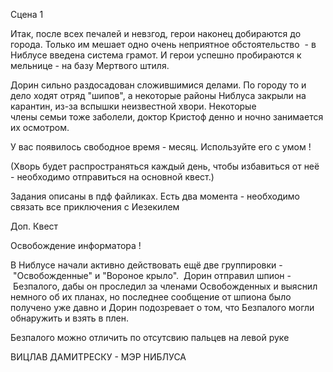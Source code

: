 Сцена 1 

Итак, после всех печалей и невзгод, герои наконец добираются до города. Только им мешает одно очень неприятное обстоятельство  - в Ниблусе введена система грамот. И герои успешно пробираются к мельнице - на базу Мертвого штиля. 

Дорин сильно раздосадован сложившимися делами. По городу то и дело ходят отряд "шипов", а некоторые районы Ниблуса закрыли на карантин, из-за вспышки неизвестной хвори. Некоторые члены семьи тоже заболели, доктор Кристоф денно и ночно занимается их осмотром. 

У вас появилось свободное время - месяц. Используйте его с умом ! 

(Хворь будет распространяться каждый день, чтобы избавиться от неё - необходимо отправиться на основной квест.) 

Задания описаны в пдф файликах. Есть два момента - необходимо связать все приключения с Иезекилем 

Доп. Квест 

Освобождение информатора ! 

В Ниблусе начали активно действовать ещё две группировки - "Освобожденные" и "Вороное крыло".  Дорин отправил шпион - Безпалого, дабы он проследил за членами Освобожденных и выяснил немного об их планах, но последнее сообщение от шпиона было получено уже давно и Дорин подозревает о том, что Безпалого могли обнаружить и взять в плен. 

Безпалого можно отличить по отсутсвию пальцев на левой руке 

ВИЦЛАВ ДАМИТРЕСКУ - МЭР НИБЛУСА